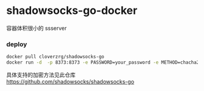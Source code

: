 # shadowsocks-go-docker
容器体积很小的 ssserver

### deploy
```bash
docker pull cloverzrg/shadowsocks-go
docker run -d  -p 8373:8373 -e PASSWORD=your_password -e METHOD=chacha20 --restart always  cloverzrg/shadowsocks-go
```

具体支持的加密方法见此仓库 https://github.com/shadowsocks/shadowsocks-go
